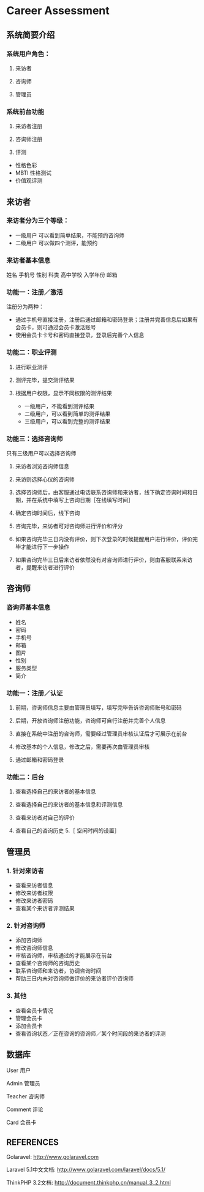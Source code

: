 # Career Assessment

## 系统简要介绍

### 系统用户角色：

1. 来访者

2. 咨询师

3. 管理员

### 系统前台功能

1. 来访者注册

2. 咨询师注册

3. 评测

  + 性格色彩
  + MBTI 性格测试
  + 价值观评测
  

## 来访者

### 来访者分为三个等级：

  + 一级用户 可以看到简单结果，不能预约咨询师
  + 二级用户 可以做四个测评，能预约
 
### 来访者基本信息
  姓名
  手机号
  性别
  科类
  高中学校
  入学年份
  邮箱
    

### 功能一：注册／激活

注册分为两种：

  + 通过手机号直接注册，注册后通过邮箱和密码登录；注册并完善信息后如果有会员卡，则可通过会员卡激活账号
  + 使用会员卡卡号和密码直接登录，登录后完善个人信息

### 功能二：职业评测

1. 进行职业测评

2. 测评完毕，提交测评结果

3. 根据用户权限，显示不同权限的测评结果

    + 一级用户，不能看到测评结果
    + 二级用户，可以看到简单的测评结果
    + 三级用户，可以看到完整的测评结果


### 功能三：选择咨询师

只有三级用户可以选择咨询师

1. 来访者浏览咨询师信息

2. 来访则选择心仪的咨询师

3. 选择咨询师后，由客服通过电话联系咨询师和来访者，线下确定咨询时间和日期，并在系统中填写上咨询日期［在线填写时间］

4. 确定咨询时间后，线下咨询

5. 咨询完毕，来访者可对咨询师进行评价和评分

6. 如果咨询完毕三日内没有评价，则下次登录的时候提醒用户进行评价，评价完毕才能进行下一步操作

7. 如果咨询完毕三日后来访者依然没有对咨询师进行评价，则由客服联系来访者，提醒来访者进行评价


## 咨询师

### 咨询师基本信息

  + 姓名
  + 密码
  + 手机号
  + 邮箱
  + 图片
  + 性别
  + 服务类型
  + 简介
  
### 功能一：注册／认证

1. 前期，咨询师信息主要由管理员填写，填写完毕告诉咨询师账号和密码

2. 后期，开放咨询师注册功能，咨询师可自行注册并完善个人信息

3. 直接在系统中注册的咨询师，需要经过管理员审核认证后才可展示在前台

4. 修改基本的个人信息，修改之后，需要再次由管理员审核

5. 通过邮箱和密码登录

### 功能二：后台

1. 查看选择自己的来访者的基本信息

2. 查看选择自己的来访者的基本信息和评测信息

3. 查看来访者对自己的评价

4. 查看自己的咨询历史
5.［ 空闲时间的设置］



## 管理员

### 1. 针对来访者
  
  + 查看来访者信息
  + 修改来访者权限
  + 修改来访者密码
  + 查看某个来访者评测结果

### 2. 针对咨询师

  + 添加咨询师
  + 修改咨询师信息
  + 审核咨询师，审核通过的才能展示在前台
  + 查看某个咨询师的咨询历史
  + 联系咨询师和来访者，协调咨询时间
  + 帮助三日内未对咨询师做评价的来访者评价咨询师

### 3. 其他
   
   + 查看会员卡情况
   + 管理会员卡
   + 添加会员卡
   + 查看咨询状态／正在咨询的咨询师／某个时间段的来访者的评测
  
  
  
## 数据库

User 用户

Admin 管理员

Teacher 咨询师

Comment 评论

Card 会员卡


## REFERENCES

Golaravel: <http://www.golaravel.com>

Laravel 5.1中文文档: <http://www.golaravel.com/laravel/docs/5.1/>

ThinkPHP 3.2文档: <http://document.thinkphp.cn/manual_3_2.html>